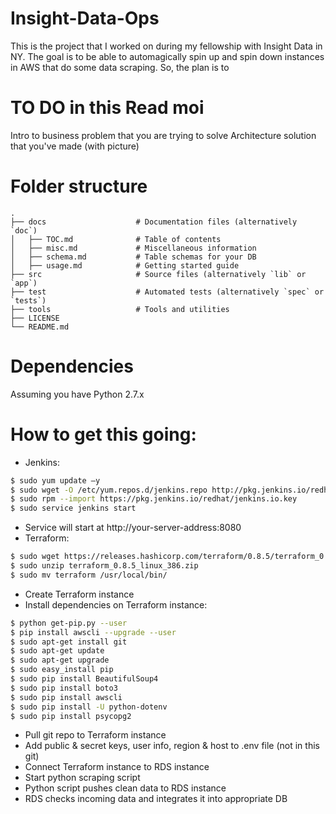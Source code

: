 # Insight-Data-Ops
This is the project that I worked on during my fellowship with Insight Data in NY. The goal is to be able to automagically spin up and spin down instances in AWS that do some data scraping. So, the plan is to 

# TO DO in this Read moi
Intro to business problem that you are trying to solve
Architecture solution that you've made (with picture)

# Folder structure
```
.
├── docs                    # Documentation files (alternatively `doc`)
│   ├── TOC.md              # Table of contents
│   ├── misc.md             # Miscellaneous information
│   ├── schema.md           # Table schemas for your DB
│   ├── usage.md            # Getting started guide
├── src                     # Source files (alternatively `lib` or `app`)
├── test                    # Automated tests (alternatively `spec` or `tests`)
├── tools                   # Tools and utilities
├── LICENSE
└── README.md
```

# Dependencies
Assuming you have Python 2.7.x

# How to get this going:
* Jenkins:
```bash
$ sudo yum update –y
$ sudo wget -O /etc/yum.repos.d/jenkins.repo http://pkg.jenkins.io/redhat/jenkins.repo
$ sudo rpm --import https://pkg.jenkins.io/redhat/jenkins.io.key
$ sudo service jenkins start
```
* Service will start at http://your-server-address:8080
* Terraform:
```bash
$ sudo wget https://releases.hashicorp.com/terraform/0.8.5/terraform_0.8.5_linux_386.zip
$ sudo unzip terraform_0.8.5_linux_386.zip
$ sudo mv terraform /usr/local/bin/
```
* Create Terraform instance
* Install dependencies on Terraform instance:
```bash
$ python get-pip.py --user
$ pip install awscli --upgrade --user
$ sudo apt-get install git
$ sudo apt-get update
$ sudo apt-get upgrade
$ sudo easy_install pip
$ sudo pip install BeautifulSoup4
$ sudo pip install boto3 
$ sudo pip install awscli
$ sudo pip install -U python-dotenv
$ sudo pip install psycopg2

```
* Pull git repo to Terraform instance
* Add public & secret keys, user info, region & host to .env file (not in this git)
* Connect Terraform instance to RDS instance
* Start python scraping script
* Python script pushes clean data to RDS instance
* RDS checks incoming data and integrates it into appropriate DB
